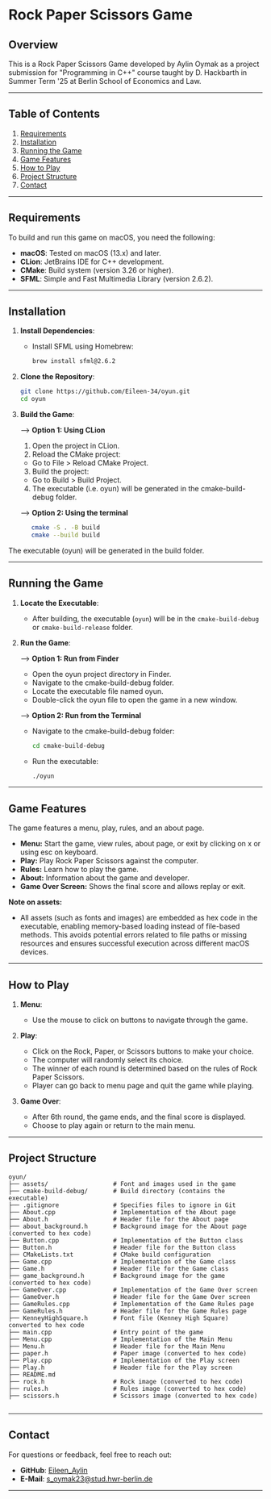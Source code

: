 # Rock Paper Scissors Game

## Overview
This is a Rock Paper Scissors Game developed by Aylin Oymak as a project submission for
"Programming in C++" course taught by D. Hackbarth in Summer Term '25
at Berlin School of Economics and Law.

---

## Table of Contents
1. [Requirements](#requirements)
2. [Installation](#installation)
3. [Running the Game](#running-the-game)
4. [Game Features](#game-features)
5. [How to Play](#how-to-play)
6. [Project Structure](#project-structure)
7. [Contact](#contact)

---

## Requirements
To build and run this game on macOS, you need the following:
- **macOS**: Tested on macOS (13.x) and later.
- **CLion**: JetBrains IDE for C++ development.
- **CMake**: Build system (version 3.26 or higher).
- **SFML**: Simple and Fast Multimedia Library (version 2.6.2).

---

## Installation
1. **Install Dependencies**:

    - Install SFML using Homebrew:
   
      ```bash
      brew install sfml@2.6.2
      ```

2. **Clone the Repository**:
   ```bash
   git clone https://github.com/Eileen-34/oyun.git
   cd oyun
   ```

3. **Build the Game**:

   --> **Option 1: Using CLion**
   1. Open the project in CLion. 
   2. Reload the CMake project:
   - Go to File > Reload CMake Project. 
   3. Build the project:
   - Go to Build > Build Project.
   4. The executable (i.e. oyun) will be generated in the cmake-build-debug folder.

   --> **Option 2: Using the terminal**

   ```bash
      cmake -S . -B build
      cmake --build build
   ```

The executable (oyun) will be generated in the build folder.

---

## Running the Game
1. **Locate the Executable**:
    - After building, the executable (`oyun`) will be in the `cmake-build-debug` or `cmake-build-release` folder.

2. **Run the Game**:

   --> **Option 1: Run from Finder**
    - Open the oyun project directory in Finder. 
    - Navigate to the cmake-build-debug folder. 
    - Locate the executable file named oyun. 
    - Double-click the oyun file to open the game in a new window.

   --> **Option 2: Run from the Terminal**
   - Navigate to the cmake-build-debug folder:
     ```bash
     cd cmake-build-debug
     ```
   - Run the executable:
     ```bash
     ./oyun
     ```
---

## Game Features
The game features a menu, play, rules, and an about page.

- **Menu:** Start the game, view rules, about page, or exit by clicking on x or using esc on keyboard.
- **Play:** Play Rock Paper Scissors against the computer.
- **Rules:** Learn how to play the game.
- **About:** Information about the game and developer.
- **Game Over Screen:** Shows the final score and allows replay or exit.
  
**Note on assets:**
  - All assets (such as fonts and images) are embedded as hex code in the executable, enabling memory-based loading
  instead of file-based methods. This avoids potential errors related to file paths or missing resources and ensures 
  successful execution across different macOS devices.
---

## How to Play
1. **Menu**:
    - Use the mouse to click on buttons to navigate through the game.


2. **Play**:
    - Click on the Rock, Paper, or Scissors buttons to make your choice.
    - The computer will randomly select its choice.
    - The winner of each round is determined based on the rules of Rock Paper Scissors.
    - Player can go back to menu page and quit the game while playing.


3. **Game Over**:
    - After 6th round, the game ends, and the final score is displayed.
    - Choose to play again or return to the main menu.

---

## Project Structure
```
oyun/
├── assets/                  # Font and images used in the game
├── cmake-build-debug/       # Build directory (contains the executable)
├── .gitignore               # Specifies files to ignore in Git  
├── About.cpp                # Implementation of the About page
├── About.h                  # Header file for the About page
├── about_background.h       # Background image for the About page (converted to hex code)
├── Button.cpp               # Implementation of the Button class
├── Button.h                 # Header file for the Button class
├── CMakeLists.txt           # CMake build configuration
├── Game.cpp                 # Implementation of the Game class
├── Game.h                   # Header file for the Game class
├── game_background.h        # Background image for the game (converted to hex code)
├── GameOver.cpp             # Implementation of the Game Over screen
├── GameOver.h               # Header file for the Game Over screen
├── GameRules.cpp            # Implementation of the Game Rules page
├── GameRules.h              # Header file for the Game Rules page
├── KenneyHighSquare.h       # Font file (Kenney High Square) converted to hex code
├── main.cpp                 # Entry point of the game
├── Menu.cpp                 # Implementation of the Main Menu
├── Menu.h                   # Header file for the Main Menu
├── paper.h                  # Paper image (converted to hex code)
├── Play.cpp                 # Implementation of the Play screen
├── Play.h                   # Header file for the Play screen
├── README.md 
├── rock.h                   # Rock image (converted to hex code)
├── rules.h                  # Rules image (converted to hex code)
├── scissors.h               # Scissors image (converted to hex code)
               
```
---

## Contact
For questions or feedback, feel free to reach out:
- **GitHub**: [Eileen_Aylin](https://github.com/Eileen-34)
- **E-Mail**: [s_oymak23@stud.hwr-berlin.de](s_oymak23@stud.hwr-berlin.de)

---
